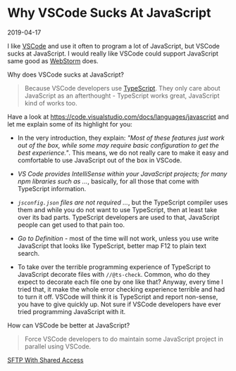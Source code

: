 # Why VSCode Sucks At JavaScript

2019-04-17

<!--- tags: javascript -->

I like [VSCode](https://code.visualstudio.com) and use it often to program a lot of JavaScript, but VSCode sucks at JavaScript. I would really like VSCode could support JavaScript same good as [WebStorm](https://www.jetbrains.com/webstorm/) does.

Why does VSCode sucks at JavaScript? 

> Because VSCode developers use [TypeScript](https://www.typescriptlang.org/). They only care about JavaScript as an afterthought - TypeScript works great, JavaScript kind of works too.

Have a look at https://code.visualstudio.com/docs/languages/javascript and let me explain some of its highlight for you:

* In the very introduction, they explain: *"Most of these features just work out of the box, while some may require basic configuration to get the best experience."*. This means, we do not really care to make it easy and comfortable to use JavaScript out of the box in VSCode.

* *VS Code provides IntelliSense within your JavaScript projects; for many npm libraries such as ...*, basically, for all those that come with TypeScript information.

* *`jsconfig.json` files are not required ...*, but the TypeScript compiler uses them and while you do not want to use TypeScript, then at least take over its bad parts. TypeScript developers are used to that, JavaScript people can get used to that pain too.

* *Go to Definition* - most of the time will not work, unless you use write JavaScript that looks like TypeScript, better map F12 to plain text search.

* To take over the terrible programming experience of TypeScript to JavaScript decorate files with `//@ts-check`. Common, who do they expect to decorate each file one by one like that? Anyway, every time I tried that, it make the whole error checking experience terrible and had to turn it off. VSCode will think it is TypeScript and report non-sense, you have to give quickly up. Not sure if VSCode developers have ever tried programming JavaScript with it.

How can VSCode be better at JavaScript? 

> Force VSCode developers to do maintain some JavaScript project in parallel using VSCode.

<ins class='nfooter'><a rel='next' id='fnext' href='#blog/2019/2019-04-16-SFTP-With-Shared-Access.md'>SFTP With Shared Access</a></ins>
